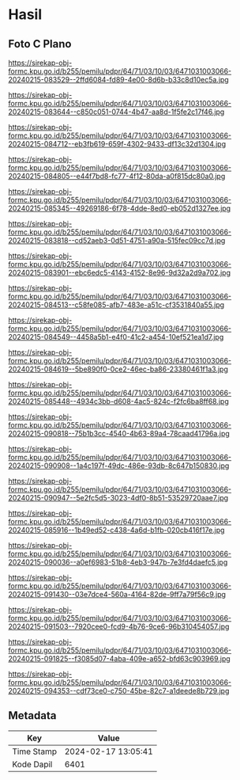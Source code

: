 # Hasil

## Foto C Plano

https://sirekap-obj-formc.kpu.go.id/b255/pemilu/pdpr/64/71/03/10/03/6471031003066-20240215-083529--2ffd6084-fd89-4e00-8d6b-b33c8d10ec5a.jpg

https://sirekap-obj-formc.kpu.go.id/b255/pemilu/pdpr/64/71/03/10/03/6471031003066-20240215-083644--c850c051-0744-4b47-aa8d-1f5fe2c17f46.jpg

https://sirekap-obj-formc.kpu.go.id/b255/pemilu/pdpr/64/71/03/10/03/6471031003066-20240215-084712--eb3fb619-659f-4302-9433-df13c32d1304.jpg

https://sirekap-obj-formc.kpu.go.id/b255/pemilu/pdpr/64/71/03/10/03/6471031003066-20240215-084805--e44f7bd8-fc77-4f12-80da-a0f815dc80a0.jpg

https://sirekap-obj-formc.kpu.go.id/b255/pemilu/pdpr/64/71/03/10/03/6471031003066-20240215-085345--49269186-6f78-4dde-8ed0-eb052d1327ee.jpg

https://sirekap-obj-formc.kpu.go.id/b255/pemilu/pdpr/64/71/03/10/03/6471031003066-20240215-083818--cd52aeb3-0d51-4751-a90a-515fec09cc7d.jpg

https://sirekap-obj-formc.kpu.go.id/b255/pemilu/pdpr/64/71/03/10/03/6471031003066-20240215-083901--ebc6edc5-4143-4152-8e96-9d32a2d9a702.jpg

https://sirekap-obj-formc.kpu.go.id/b255/pemilu/pdpr/64/71/03/10/03/6471031003066-20240215-084513--c58fe085-afb7-483e-a51c-cf3531840a55.jpg

https://sirekap-obj-formc.kpu.go.id/b255/pemilu/pdpr/64/71/03/10/03/6471031003066-20240215-084549--4458a5b1-e4f0-41c2-a454-10ef521ea1d7.jpg

https://sirekap-obj-formc.kpu.go.id/b255/pemilu/pdpr/64/71/03/10/03/6471031003066-20240215-084619--5be890f0-0ce2-46ec-ba86-23380461f1a3.jpg

https://sirekap-obj-formc.kpu.go.id/b255/pemilu/pdpr/64/71/03/10/03/6471031003066-20240215-085448--4934c3bb-d608-4ac5-824c-f2fc6ba8ff68.jpg

https://sirekap-obj-formc.kpu.go.id/b255/pemilu/pdpr/64/71/03/10/03/6471031003066-20240215-090818--75b1b3cc-4540-4b63-89a4-78caad41796a.jpg

https://sirekap-obj-formc.kpu.go.id/b255/pemilu/pdpr/64/71/03/10/03/6471031003066-20240215-090908--1a4c197f-49dc-486e-93db-8c647b150830.jpg

https://sirekap-obj-formc.kpu.go.id/b255/pemilu/pdpr/64/71/03/10/03/6471031003066-20240215-090947--5e2fc5d5-3023-4df0-8b51-53529720aae7.jpg

https://sirekap-obj-formc.kpu.go.id/b255/pemilu/pdpr/64/71/03/10/03/6471031003066-20240215-085916--1b49ed52-c438-4a6d-b1fb-020cb416f17e.jpg

https://sirekap-obj-formc.kpu.go.id/b255/pemilu/pdpr/64/71/03/10/03/6471031003066-20240215-090036--a0ef6983-51b8-4eb3-947b-7e3fd4daefc5.jpg

https://sirekap-obj-formc.kpu.go.id/b255/pemilu/pdpr/64/71/03/10/03/6471031003066-20240215-091430--03e7dce4-560a-4164-82de-9ff7a79f56c9.jpg

https://sirekap-obj-formc.kpu.go.id/b255/pemilu/pdpr/64/71/03/10/03/6471031003066-20240215-091503--7920cee0-fcd9-4b76-9ce6-96b310454057.jpg

https://sirekap-obj-formc.kpu.go.id/b255/pemilu/pdpr/64/71/03/10/03/6471031003066-20240215-091825--f3085d07-4aba-409e-a652-bfd63c903969.jpg

https://sirekap-obj-formc.kpu.go.id/b255/pemilu/pdpr/64/71/03/10/03/6471031003066-20240215-094353--cdf73ce0-c750-45be-82c7-a1deede8b729.jpg


## Metadata

| Key        | Value               |
| ---------- | ------------------- |
| Time Stamp | 2024-02-17 13:05:41 |
| Kode Dapil | 6401                |



